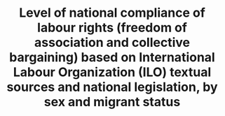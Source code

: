 ---
data_non_statistical: true
goal_meta_link: http://unstats.un.org/sdgs/files/metadata-compilation/Metadata-Goal-8.pdf
graph: null
graph_title: Level of national compliance of labour rights (freedom of association
  and collective bargaining) based on International Labour Organization (ILO) textual
  sources and national legislation, by sex and migrant status
graph_type: null
has_metadata: true
indicator: 8.8.2
indicator_definition: see report
indicator_name: Level of national compliance of labour rights (freedom of association
  and collective bargaining) based on International Labour Organization (ILO) textual
  sources and national legislation, by sex and migrant status
indicator_sort_order: 08-08-02
indicator_variable: null
layout: indicator
permalink: /8-8-2/
published: true
reporting_status: notstarted
sdg_goal: 8
source_active_1: true
source_notes_1: null
source_title_1: null
target: Protect labour rights and promote safe and secure working environments for
  all workers, including migrant workers, in particular women migrants, and those
  in precarious employment.
target_id: '8.8'
title: Level of national compliance of labour rights (freedom of association and collective
  bargaining) based on International Labour Organization (ILO) textual sources and
  national legislation, by sex and migrant status
un_custodial_agency: ILO
un_designated_tier: '3'
variable_description: null
variable_notes: null
---